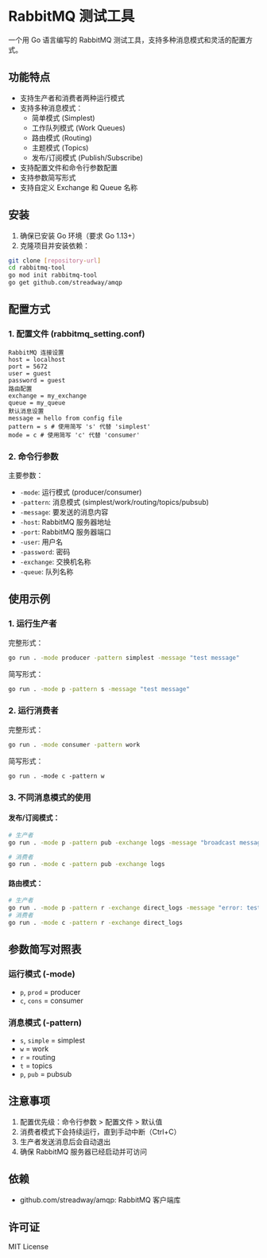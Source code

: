 # RabbitMQ 测试工具

一个用 Go 语言编写的 RabbitMQ 测试工具，支持多种消息模式和灵活的配置方式。

## 功能特点

- 支持生产者和消费者两种运行模式
- 支持多种消息模式：
  - 简单模式 (Simplest)
  - 工作队列模式 (Work Queues)
  - 路由模式 (Routing)
  - 主题模式 (Topics)
  - 发布/订阅模式 (Publish/Subscribe)
- 支持配置文件和命令行参数配置
- 支持参数简写形式
- 支持自定义 Exchange 和 Queue 名称

## 安装

1. 确保已安装 Go 环境（要求 Go 1.13+）
2. 克隆项目并安装依赖： 
```bash
git clone [repository-url]
cd rabbitmq-tool
go mod init rabbitmq-tool
go get github.com/streadway/amqp
```


## 配置方式

### 1. 配置文件 (rabbitmq_setting.conf)

```properties
RabbitMQ 连接设置
host = localhost
port = 5672
user = guest
password = guest
路由配置
exchange = my_exchange
queue = my_queue
默认消息设置
message = hello from config file
pattern = s # 使用简写 's' 代替 'simplest'
mode = c # 使用简写 'c' 代替 'consumer'
```

### 2. 命令行参数

主要参数：
- `-mode`: 运行模式 (producer/consumer)
- `-pattern`: 消息模式 (simplest/work/routing/topics/pubsub)
- `-message`: 要发送的消息内容
- `-host`: RabbitMQ 服务器地址
- `-port`: RabbitMQ 服务器端口
- `-user`: 用户名
- `-password`: 密码
- `-exchange`: 交换机名称
- `-queue`: 队列名称

## 使用示例

### 1. 运行生产者

完整形式：
```bash
go run . -mode producer -pattern simplest -message "test message"
```
简写形式：
```bash
go run . -mode p -pattern s -message "test message"
```

### 2. 运行消费者

完整形式：
```bash
go run . -mode consumer -pattern work
```
简写形式：
```
go run . -mode c -pattern w
```

### 3. 不同消息模式的使用

#### 发布/订阅模式：

```bash
# 生产者
go run . -mode p -pattern pub -exchange logs -message "broadcast message"

# 消费者
go run . -mode c -pattern pub -exchange logs
```

#### 路由模式：
```bash
# 生产者
go run . -mode p -pattern r -exchange direct_logs -message "error: test message"
# 消费者
go run . -mode c -pattern r -exchange direct_logs
```


## 参数简写对照表

### 运行模式 (-mode)
- `p`, `prod` = producer
- `c`, `cons` = consumer

### 消息模式 (-pattern)
- `s`, `simple` = simplest
- `w` = work
- `r` = routing
- `t` = topics
- `p`, `pub` = pubsub

## 注意事项

1. 配置优先级：命令行参数 > 配置文件 > 默认值
2. 消费者模式下会持续运行，直到手动中断（Ctrl+C）
3. 生产者发送消息后会自动退出
4. 确保 RabbitMQ 服务器已经启动并可访问

## 依赖

- github.com/streadway/amqp: RabbitMQ 客户端库

## 许可证

MIT License